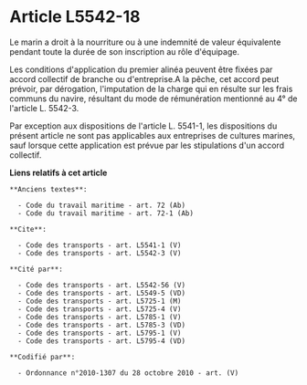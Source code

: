 # Article L5542-18

Le marin a droit à la nourriture ou à une indemnité de valeur équivalente pendant toute la durée de son inscription au rôle
d'équipage. 

Les conditions d'application du premier alinéa peuvent être fixées par accord collectif de branche ou d'entreprise.A la
pêche, cet accord peut prévoir, par dérogation, l'imputation de la charge qui en résulte sur les frais communs du navire,
résultant du mode de rémunération mentionné au 4° de l'article L. 5542-3. 

Par exception aux dispositions de l'article L. 5541-1, les dispositions du présent article ne sont pas applicables aux
entreprises de cultures marines, sauf lorsque cette application est prévue par les stipulations d'un accord collectif.

**Liens relatifs à cet article**

	**Anciens textes**:

	  - Code du travail maritime - art. 72 (Ab)
	  - Code du travail maritime - art. 72-1 (Ab)

	**Cite**:

	  - Code des transports - art. L5541-1 (V)
	  - Code des transports - art. L5542-3 (V)

	**Cité par**:

	  - Code des transports - art. L5542-56 (V)
	  - Code des transports - art. L5549-5 (VD)
	  - Code des transports - art. L5725-1 (M)
	  - Code des transports - art. L5725-4 (V)
	  - Code des transports - art. L5785-1 (V)
	  - Code des transports - art. L5785-3 (VD)
	  - Code des transports - art. L5795-1 (V)
	  - Code des transports - art. L5795-4 (VD)

	**Codifié par**:

	  - Ordonnance n°2010-1307 du 28 octobre 2010 - art. (V)
